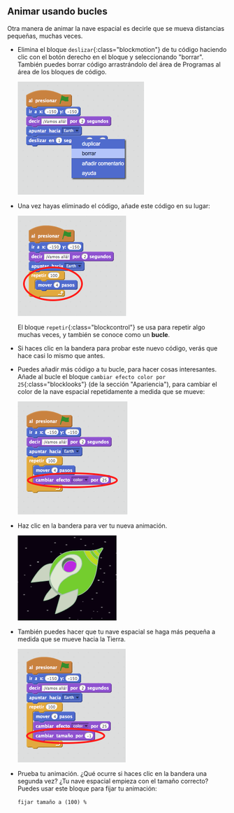 ## Animar usando bucles

Otra manera de animar la nave espacial es decirle que se mueva distancias pequeñas, muchas veces.

+ Elimina el bloque `deslizar`{:class="blockmotion"} de tu código haciendo clic con el botón derecho en el bloque y seleccionando "borrar". También puedes borrar código arrastrándolo del área de Programas al área de los bloques de código.

	![screenshot](images/space-delete-glide.png)

+ Una vez hayas eliminado el código, añade este código en su lugar:

	![screenshot](images/space-loop.png)

	El bloque `repetir`{:class="blockcontrol"} se usa para repetir algo muchas veces, y también se conoce como un __bucle__.

+ Si haces clic en la bandera para probar este nuevo código, verás que hace casi lo mismo que antes.

+ Puedes añadir más código a tu bucle, para hacer cosas interesantes. Añade al bucle el bloque `cambiar efecto color por 25`{:class="blocklooks"} (de la sección "Apariencia"), para cambiar el color de la nave espacial repetidamente a medida que se mueve:

	![screenshot](images/space-colour.png)

+ Haz clic en la bandera para ver tu nueva animación.

	![screenshot](images/space-colour-test.png)

+ También puedes hacer que tu nave espacial se haga más pequeña a medida que se mueve hacia la Tierra.

	![screenshot](images/space-size.png)

+ Prueba tu animación. ¿Qué ocurre si haces clic en la bandera una segunda vez? ¿Tu nave espacial empieza con el tamaño correcto? Puedes usar este bloque para fijar tu animación:

	```scratch
	fijar tamaño a (100) %
	```
